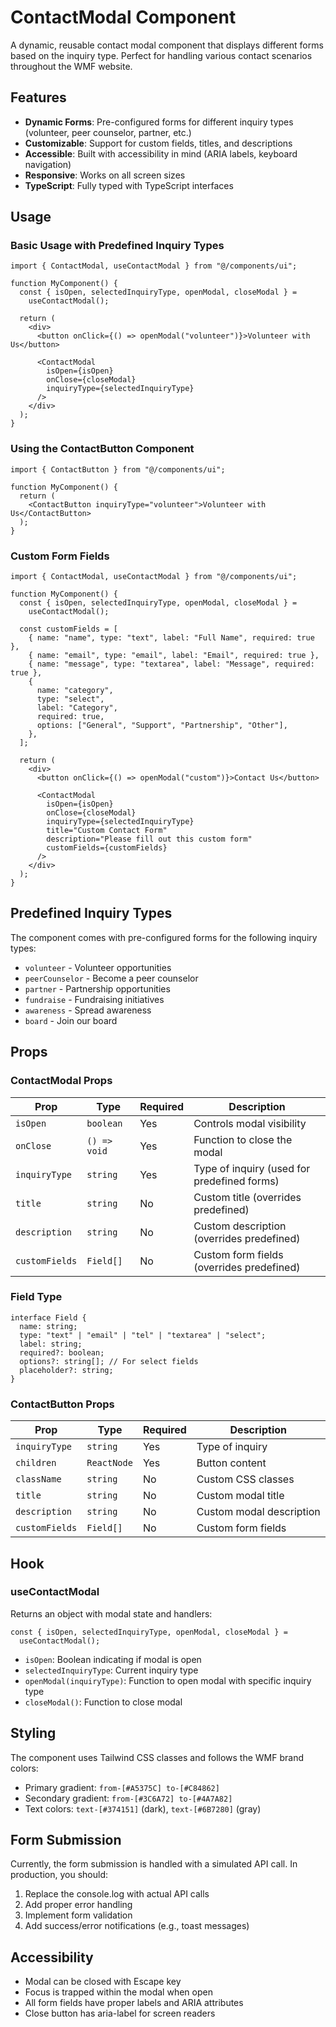# ContactModal Component

A dynamic, reusable contact modal component that displays different forms based on the inquiry type. Perfect for handling various contact scenarios throughout the WMF website.

## Features

- **Dynamic Forms**: Pre-configured forms for different inquiry types (volunteer, peer counselor, partner, etc.)
- **Customizable**: Support for custom fields, titles, and descriptions
- **Accessible**: Built with accessibility in mind (ARIA labels, keyboard navigation)
- **Responsive**: Works on all screen sizes
- **TypeScript**: Fully typed with TypeScript interfaces

## Usage

### Basic Usage with Predefined Inquiry Types

```tsx
import { ContactModal, useContactModal } from "@/components/ui";

function MyComponent() {
  const { isOpen, selectedInquiryType, openModal, closeModal } =
    useContactModal();

  return (
    <div>
      <button onClick={() => openModal("volunteer")}>Volunteer with Us</button>

      <ContactModal
        isOpen={isOpen}
        onClose={closeModal}
        inquiryType={selectedInquiryType}
      />
    </div>
  );
}
```

### Using the ContactButton Component

```tsx
import { ContactButton } from "@/components/ui";

function MyComponent() {
  return (
    <ContactButton inquiryType="volunteer">Volunteer with Us</ContactButton>
  );
}
```

### Custom Form Fields

```tsx
import { ContactModal, useContactModal } from "@/components/ui";

function MyComponent() {
  const { isOpen, selectedInquiryType, openModal, closeModal } =
    useContactModal();

  const customFields = [
    { name: "name", type: "text", label: "Full Name", required: true },
    { name: "email", type: "email", label: "Email", required: true },
    { name: "message", type: "textarea", label: "Message", required: true },
    {
      name: "category",
      type: "select",
      label: "Category",
      required: true,
      options: ["General", "Support", "Partnership", "Other"],
    },
  ];

  return (
    <div>
      <button onClick={() => openModal("custom")}>Contact Us</button>

      <ContactModal
        isOpen={isOpen}
        onClose={closeModal}
        inquiryType={selectedInquiryType}
        title="Custom Contact Form"
        description="Please fill out this custom form"
        customFields={customFields}
      />
    </div>
  );
}
```

## Predefined Inquiry Types

The component comes with pre-configured forms for the following inquiry types:

- `volunteer` - Volunteer opportunities
- `peerCounselor` - Become a peer counselor
- `partner` - Partnership opportunities
- `fundraise` - Fundraising initiatives
- `awareness` - Spread awareness
- `board` - Join our board

## Props

### ContactModal Props

| Prop           | Type         | Required | Description                                 |
| -------------- | ------------ | -------- | ------------------------------------------- |
| `isOpen`       | `boolean`    | Yes      | Controls modal visibility                   |
| `onClose`      | `() => void` | Yes      | Function to close the modal                 |
| `inquiryType`  | `string`     | Yes      | Type of inquiry (used for predefined forms) |
| `title`        | `string`     | No       | Custom title (overrides predefined)         |
| `description`  | `string`     | No       | Custom description (overrides predefined)   |
| `customFields` | `Field[]`    | No       | Custom form fields (overrides predefined)   |

### Field Type

```tsx
interface Field {
  name: string;
  type: "text" | "email" | "tel" | "textarea" | "select";
  label: string;
  required?: boolean;
  options?: string[]; // For select fields
  placeholder?: string;
}
```

### ContactButton Props

| Prop           | Type        | Required | Description              |
| -------------- | ----------- | -------- | ------------------------ |
| `inquiryType`  | `string`    | Yes      | Type of inquiry          |
| `children`     | `ReactNode` | Yes      | Button content           |
| `className`    | `string`    | No       | Custom CSS classes       |
| `title`        | `string`    | No       | Custom modal title       |
| `description`  | `string`    | No       | Custom modal description |
| `customFields` | `Field[]`   | No       | Custom form fields       |

## Hook

### useContactModal

Returns an object with modal state and handlers:

```tsx
const { isOpen, selectedInquiryType, openModal, closeModal } =
  useContactModal();
```

- `isOpen`: Boolean indicating if modal is open
- `selectedInquiryType`: Current inquiry type
- `openModal(inquiryType)`: Function to open modal with specific inquiry type
- `closeModal()`: Function to close modal

## Styling

The component uses Tailwind CSS classes and follows the WMF brand colors:

- Primary gradient: `from-[#A5375C] to-[#C84862]`
- Secondary gradient: `from-[#3C6A72] to-[#4A7A82]`
- Text colors: `text-[#374151]` (dark), `text-[#6B7280]` (gray)

## Form Submission

Currently, the form submission is handled with a simulated API call. In production, you should:

1. Replace the console.log with actual API calls
2. Add proper error handling
3. Implement form validation
4. Add success/error notifications (e.g., toast messages)

## Accessibility

- Modal can be closed with Escape key
- Focus is trapped within the modal when open
- All form fields have proper labels and ARIA attributes
- Close button has aria-label for screen readers
